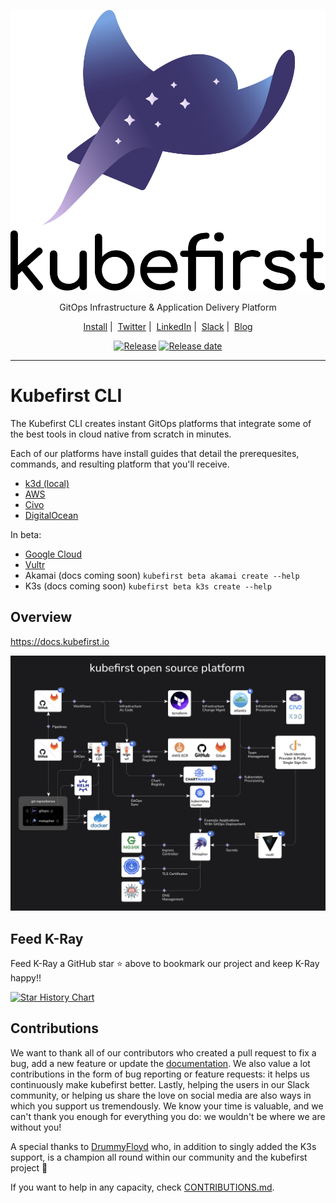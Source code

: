 <!-- markdownlint-disable MD041 -->
<p align="center">
  <picture>
    <source media="(prefers-color-scheme: dark)" srcset="images/kubefirst-light.svg" alt="Kubefirst Logo">
    <img alt="" src="images/kubefirst.svg">
  </picture>
</p>
<p align="center">
  GitOps Infrastructure & Application Delivery Platform
</p>

<p align="center">
  <a href="https://docs.kubefirst.io/">Install</a>&nbsp;|&nbsp;
  <a href="https://twitter.com/kubefirst">Twitter</a>&nbsp;|&nbsp;
  <a href="https://www.linkedin.com/company/kubefirst">LinkedIn</a>&nbsp;|&nbsp;
  <a href="https://join.slack.com/t/kubefirst/shared_invite/zt-r0r9cfts-OVnH0ooELDLm9n9p2aU7fw">Slack</a>&nbsp;|&nbsp;
  <a href="https://kubeshop.io/blog-projects/kubefirst">Blog</a>
</p>

<p align="center">
  <a href="https://github.com/kubefirst/kubefirst/releases"><img title="Release" src="https://img.shields.io/github/v/release/kubefirst/kubefirst"/></a>
  <!-- <a href=""><img title="Docker builds" src="https://img.shields.io/docker/automated/kubeshop/tracetest"/></a> -->
  <a href="https://github.com/kubefirst/kubefirst/releases"><img title="Release date" src="https://img.shields.io/github/release-date/kubefirst/kubefirst"/></a>
</p>

---

# Kubefirst CLI

The Kubefirst CLI creates instant GitOps platforms that integrate some of the best tools in cloud native from scratch in minutes.

Each of our platforms have install guides that detail the prerequesites, commands, and resulting platform that you'll receive.

- [k3d (local)](https://docs.kubefirst.io/k3d/overview/)
- [AWS](https://docs.kubefirst.io/aws/overview/)
- [Civo](https://docs.kubefirst.io/civo/overview/)
- [DigitalOcean](https://docs.kubefirst.io/do/overview/)

In beta:

- [Google Cloud](https://docs.kubefirst.io/gcp/overview/)
- [Vultr](https://docs.kubefirst.io/vultr/overview/)
- Akamai (docs coming soon) `kubefirst beta akamai create --help`
- K3s (docs coming soon) `kubefirst beta k3s create --help`

## Overview

<https://docs.kubefirst.io>

![kubefirst architecture diagram](images/kubefirst-arch.png)

## Feed K-Ray

Feed K-Ray a GitHub star ⭐ above to bookmark our project and keep K-Ray happy!!

[![Star History Chart](https://api.star-history.com/svg?repos=kubefirst/kubefirst&type=Date)](https://star-history.com/#kubefirst/kubefirst&Date)

## Contributions

We want to thank all of our contributors who created a pull request to fix a bug, add a new feature or update the [documentation](https://github.com/kubefirst/docs/). We also value a lot contributions in the form of bug reporting or feature requests: it helps us continuously make kubefirst better. Lastly, helping the users in our Slack community, or helping us share the love on social media are also ways in which you support us tremendously. We know your time is valuable, and we can't thank you enough for everything you do: we wouldn't be where we are without you!

A special thanks to [DrummyFloyd](https://github.com/DrummyFloyd) who, in addition to singly added the K3s support, is a champion all round within our community and the kubefirst project 🫶

If you want to help in any capacity, check [CONTRIBUTIONS.md](CONTRIBUTIONS.md).
